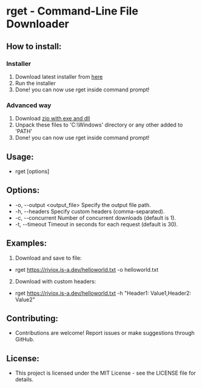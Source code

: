 # rget - Command-Line File Downloader

## How to install:
### Installer
1. Download latest installer from [here](https://github.com/riviox/rget/releases/tag/latest)
2. Run the installer
3. Done! you can now use rget inside command prompt!

### Advanced way
1. Download [zip with exe and dll](bin/rget.zip)
2. Unpack these files to 'C:\Windows' directory or any other added to 'PATH'
3. Done! you can now use rget inside command prompt!

## Usage:
* rget <url> [options]


## Options:
* -o, --output <output_file>     Specify the output file path.
* -h, --headers <headers>        Specify custom headers (comma-separated).
* -c, --concurrent <downloads>   Number of concurrent downloads (default is 1).
* -t, --timeout <seconds>        Timeout in seconds for each request (default is 30).

## Examples:
1. Download and save to file:
* rget https://riviox.is-a.dev/helloworld.txt -o helloworld.txt
2. Download with custom headers:
* rget https://riviox.is-a.dev/helloworld.txt -h "Header1: Value1,Header2: Value2"

## Contributing:
* Contributions are welcome! Report issues or make suggestions through GitHub.

## License:
* This project is licensed under the MIT License - see the LICENSE file for details.
